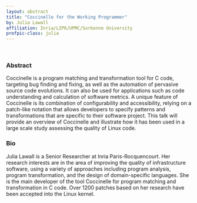 ```yaml
---
layout: abstract
title: "Coccinelle for the Working Programmer"
by: Julia Lawall
affiliation: Inria/LIP6/UPMC/Sorbonne University
profpic-class: julia
---
```


<br>

### Abstract 

Coccinelle is a program matching and transformation tool for C code, targeting bug finding and fixing, as well as the automation of pervasive source code evolutions. It can also be used for applications such as code understanding and calculation of software metrics. A unique feature of Coccinelle is its combination of configurability and accessibility, relying on a patch-like notation that allows developers to specify patterns and transformations that are specific to their software project. This talk will provide an overview of Coccinelle and illustrate how it has been used in a large scale study assessing the quality of Linux code.


### Bio

Julia Lawall is a Senior Researcher at Inria Paris-Rocquencourt. Her research interests are in the area of improving the quality of infrastructure software, using a variety of approaches including program analysis, program transformation, and the design of domain-specific languages. She is the main developer of the tool Coccinelle for program matching and transformation in C code. Over 1200 patches based on her research have been accepted into the Linux kernel.